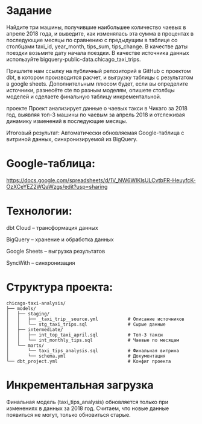# Задание
Найдите три машины, получившие наибольшее количество чаевых в апреле 2018 года, и выведите, как изменялась эта сумма в процентах в последующие месяцы по сравнению с предыдущим в таблице со столбцами taxi_id, year_month, tips_sum, tips_change. В качестве даты поездки возьмите дату начала поездки.
В качестве источника данных используйте bigquery-public-data.chicago_taxi_trips.

Пришлите нам ссылку на публичный репозиторий в GitHub с проектом dbt, в котором производится расчет, и выгрузку таблицы с результатом в google sheets. Дополнительным плюсом будет, если вы определите источники, разнесёте cte по разным моделям, опишете столбцы моделей и сделаете финальную таблицу инкрементальной.

 проекте
Проект анализирует данные о чаевых такси в Чикаго за 2018 год, выявляя топ-3 машины по чаевым за апрель 2018 и отслеживая динамику изменений в последующие месяцы.

Итоговый результат:
Автоматически обновляемая Google-таблица с витриной данных, синхронизируемой из BigQuery.

# Google-таблица:

https://docs.google.com/spreadsheets/d/1V_NW6WIKlsULCvtbFR-HeuyfcK-OzXCeYEZ2WQaWzgs/edit?usp=sharing

# Технологии:

dbt Cloud – трансформация данных

BigQuery – хранение и обработка данных

Google Sheets – выгрузка результатов

SyncWith  – синхронизация

# Структура проекта:
```
chicago-taxi-analysis/
├── models/
│   ├── staging/
│   │   ├── _taxi_trip__source.yml           # Описание источников
│   │   └── stg_taxi_trips.sql               # Сырые данные
│   ├── intermediate/
│   │   ├── int_top_taxi_april.sql           # Топ-3 такси
│   │   └── int_monthly_tips.sql             # Чаевые по месяцам
│   └── marts/
│       └── taxi_tips_analysis.sql           # Финальная витрина
│       └── schema.yml                       # Документация
└── dbt_project.yml                          # Конфиг проекта            
```
# Инкрементальная загрузка
Финальная модель (taxi_tips_analysis) обновляется только при изменениях в данных за 2018 год. Считаем, что новые данные появиться не могут, только обновиться старые.

